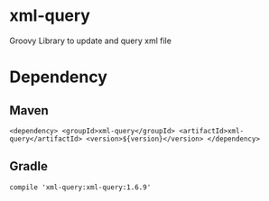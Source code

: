 # xml-query
Groovy Library to update and query xml file

# Dependency

## Maven

`<dependency>
     <groupId>xml-query</groupId>
     <artifactId>xml-query</artifactId>
     <version>${version}</version>
</dependency>
`

## Gradle

`compile 'xml-query:xml-query:1.6.9'`